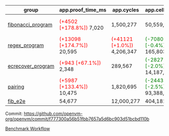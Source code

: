 | group | app.proof_time_ms | app.cycles | app.cells_used | leaf.proof_time_ms | leaf.cycles | leaf.cells_used |
| -- | -- | -- | -- | -- | -- | -- |
| [fibonacci_program](https://github.com/openvm-org/openvm/blob/benchmark-results/benchmarks-dispatch/refs/heads/feat/koala-bear-field/fibonacci-f777300a56b51fbb7657a5d6bc903d51bcbd110b.md) |<span style='color: red'>(+4502 [+178.8%])</span> 7,020 |  1,500,277 |  50,559,417 |<span style='color: red'>(+4083 [+116.8%])</span> 7,578 | <span style='color: red'>(+41402 [+3.3%])</span> 1,304,636 | <span style='color: green'>(-9538651 [-13.6%])</span> 60,744,707 |
| [regex_program](https://github.com/openvm-org/openvm/blob/benchmark-results/benchmarks-dispatch/refs/heads/feat/koala-bear-field/regex-f777300a56b51fbb7657a5d6bc903d51bcbd110b.md) |<span style='color: red'>(+13098 [+174.7%])</span> 20,595 | <span style='color: red'>(+41121 [+1.0%])</span> 4,206,347 | <span style='color: green'>(-708078 [-0.4%])</span> 165,803,074 |<span style='color: red'>(+13836 [+104.3%])</span> 27,103 | <span style='color: red'>(+105482 [+2.6%])</span> 4,087,528 | <span style='color: green'>(-35616251 [-11.7%])</span> 268,940,639 |
| [ecrecover_program](https://github.com/openvm-org/openvm/blob/benchmark-results/benchmarks-dispatch/refs/heads/feat/koala-bear-field/ecrecover-f777300a56b51fbb7657a5d6bc903d51bcbd110b.md) |<span style='color: red'>(+943 [+67.1%])</span> 2,348 |  289,567 | <span style='color: green'>(-282780 [-2.0%])</span> 14,187,406 |<span style='color: red'>(+9944 [+83.0%])</span> 21,928 | <span style='color: red'>(+74307 [+2.5%])</span> 3,062,918 | <span style='color: green'>(-27484969 [-11.3%])</span> 216,768,673 |
| [pairing](https://github.com/openvm-org/openvm/blob/benchmark-results/benchmarks-dispatch/refs/heads/feat/koala-bear-field/pairing-f777300a56b51fbb7657a5d6bc903d51bcbd110b.md) |<span style='color: red'>(+5987 [+133.4%])</span> 10,475 |  1,820,695 | <span style='color: green'>(-2443458 [-2.5%])</span> 93,388,949 |<span style='color: red'>(+11025 [+85.9%])</span> 23,854 | <span style='color: red'>(+76552 [+2.3%])</span> 3,344,015 | <span style='color: green'>(-30857435 [-11.3%])</span> 243,000,479 |
| [fib_e2e](https://github.com/openvm-org/openvm/blob/benchmark-results/benchmarks-dispatch/refs/heads/feat/koala-bear-field/fib_e2e-f777300a56b51fbb7657a5d6bc903d51bcbd110b.md) | 54,677 |  12,000,277 |  404,181,975 | 47,993 |  7,938,831 |  369,778,219 |


Commit: https://github.com/openvm-org/openvm/commit/f777300a56b51fbb7657a5d6bc903d51bcbd110b

[Benchmark Workflow](https://github.com/openvm-org/openvm/actions/runs/14867461999)
